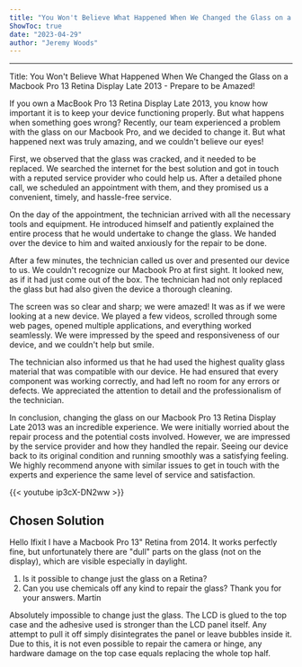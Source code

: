```yaml
---
title: "You Won't Believe What Happened When We Changed the Glass on a Macbook Pro 13 Retina Display Late 2013 - Prepare to be Amazed!"
ShowToc: true 
date: "2023-04-29"
author: "Jeremy Woods"
---
```

*****
Title: You Won't Believe What Happened When We Changed the Glass on a Macbook Pro 13 Retina Display Late 2013 - Prepare to be Amazed!

If you own a MacBook Pro 13 Retina Display Late 2013, you know how important it is to keep your device functioning properly. But what happens when something goes wrong? Recently, our team experienced a problem with the glass on our Macbook Pro, and we decided to change it. But what happened next was truly amazing, and we couldn't believe our eyes! 

First, we observed that the glass was cracked, and it needed to be replaced. We searched the internet for the best solution and got in touch with a reputed service provider who could help us. After a detailed phone call, we scheduled an appointment with them, and they promised us a convenient, timely, and hassle-free service. 

On the day of the appointment, the technician arrived with all the necessary tools and equipment. He introduced himself and patiently explained the entire process that he would undertake to change the glass. We handed over the device to him and waited anxiously for the repair to be done. 

After a few minutes, the technician called us over and presented our device to us. We couldn't recognize our Macbook Pro at first sight. It looked new, as if it had just come out of the box. The technician had not only replaced the glass but had also given the device a thorough cleaning. 

The screen was so clear and sharp; we were amazed! It was as if we were looking at a new device. We played a few videos, scrolled through some web pages, opened multiple applications, and everything worked seamlessly. We were impressed by the speed and responsiveness of our device, and we couldn't help but smile. 

The technician also informed us that he had used the highest quality glass material that was compatible with our device. He had ensured that every component was working correctly, and had left no room for any errors or defects. We appreciated the attention to detail and the professionalism of the technician. 

In conclusion, changing the glass on our Macbook Pro 13 Retina Display Late 2013 was an incredible experience. We were initially worried about the repair process and the potential costs involved. However, we are impressed by the service provider and how they handled the repair. Seeing our device back to its original condition and running smoothly was a satisfying feeling. We highly recommend anyone with similar issues to get in touch with the experts and experience the same level of service and satisfaction.

{{< youtube ip3cX-DN2ww >}} 



## Chosen Solution
 Hello Ifixit
I have a Macbook Pro 13" Retina from 2014.
It works perfectly fine, but unfortunately there are "dull" parts on the glass (not on the display), which are visible especially in daylight.
1. Is it possible to change just the glass on a Retina?
2. Can you use chemicals off any kind to repair the glass?
Thank you for your answers.
Martin

 Absolutely impossible to change just the glass. The LCD is glued to the top case and the adhesive used is stronger than the LCD panel itself. Any attempt to pull it off simply disintegrates the panel or leave bubbles inside it.
Due to this, it is not even possible to repair the camera or hinge, any hardware damage on the top case  equals replacing the whole top half.




